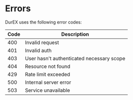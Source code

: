 # Errors

DurEX uses the following error codes:


 Code | Description
----- | -----------
  400 | Invalid request
  401 | Invalid auth
  403 | User hasn't authenticated necessary scope
  404 | Resource not found
  429 | Rate limit exceeded
  500 | Internal server error
  503 | Service unavailable
